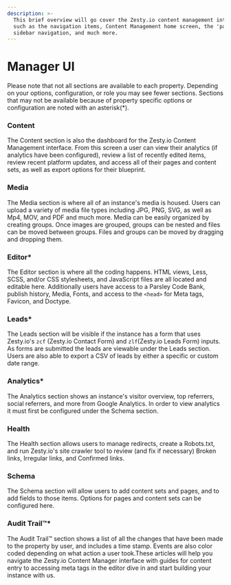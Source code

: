 ```yaml
---
description: >-
  This brief overview will go cover the Zesty.io content management interface
  such as the navigation items, Content Management home screen, the 'pages'
  sidebar navigation, and much more.
---
```


# Manager UI

Please note that not all sections are available to each property. Depending on your options, configuration, or role you may see fewer sections. Sections that may not be available because of property specific options or configuration are noted with an asterisk(\*).

### Content

The Content section is also the dashboard for the Zesty.io Content Management interface. From this screen a user can view their analytics (if analytics have been configured), review a list of recently edited items, review recent platform updates, and access all of their pages and content sets, as well as export options for their blueprint.

### Media

The Media section is where all of an instance's media is housed. Users can upload a variety of media file types including JPG, PNG, SVG, as well as Mp4, MOV, and PDF and much more. Media can be easily organized by creating groups. Once images are grouped, groups can be nested and files can be moved between groups. Files and groups can be moved by dragging and dropping them.

### Editor\*

The Editor section is where all the coding happens. HTML views, Less, SCSS, and/or CSS stylesheets, and JavaScript files are all located and editable here. Additionally users have access to a Parsley Code Bank, publish history, Media, Fonts, and access to the `<head>` for Meta tags, Favicon, and Doctype.

### Leads\*

The Leads section will be visible if the instance has a form that uses Zesty.io's `zcf` (Zesty.io Contact Form) and `zlf`(Zesty.io Leads Form) inputs. As forms are submitted the leads are viewable under the Leads section. Users are also able to export a CSV of leads by either a specific or custom date range.

### Analytics\*

The Analytics section shows an instance's visitor overview, top referrers, social referrers, and more from Google Analytics. In order to view analytics it must first be configured under the Schema section.

### Health

The Health section allows users to manage redirects, create a Robots.txt, and run Zesty.io's site crawler tool to review (and fix if necessary) Broken links, Irregular links, and Confirmed links.

### Schema

The Schema section will allow users to add content sets and pages, and to add fields to those items. Options for pages and content sets can be configured here.

### Audit Trail™\*

The Audit Trail™ section shows a list of all the changes that have been made to the property by user, and includes a time stamp. Events are also color coded depending on what action a user took.These articles will help you navigate the Zesty.io Content Manager interface with guides for content entry to accessing meta tags in the editor dive in and start building your instance with us.
